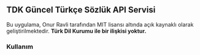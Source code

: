 ## TDK Güncel Türkçe Sözlük API Servisi

Bu uygulama, Onur Ravli tarafından MIT lisansı altında açık kaynaklı olarak geliştirilmektedir.
**Türk Dil Kurumu ile bir ilişkisi yoktur.**

### Kullanım
